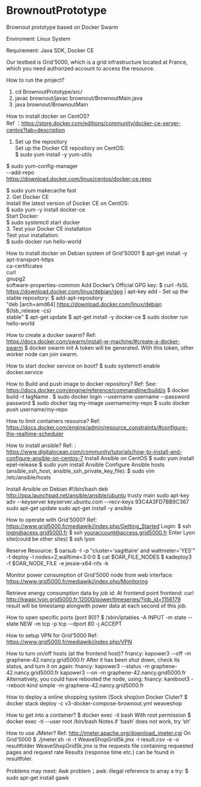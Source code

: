 # BrownoutPrototype
Brownout prototype based on Docker Swarm


Enviroment: Linux System

Requirement: Java SDK, Docker CE

Our testbed is Grid'5000, which is a grid infrastructure located at France, which you need authorized account to access the resource.

How to run the project?
1. cd BrownoutPrototype/src/
2. javac brownout/javac brownout/BrownoutMain.java
3. java brownout/BrownoutMain
>

How to install docker on CentOS?       
Ref ：https://store.docker.com/editions/community/docker-ce-server-centos?tab=description      
1. Set up the repository                 
Set up the Docker CE repository on CentOS:                    
$ sudo yum install -y yum-utils                            

$ sudo yum-config-manager \
    --add-repo \
    https://download.docker.com/linux/centos/docker-ce.repo

$ sudo yum makecache fast                    
2. Get Docker CE                      
Install the latest version of Docker CE on CentOS:                         
$ sudo yum -y install docker-ce                    
Start Docker:                   
$ sudo systemctl start docker                  
3. Test your Docker CE installation                  
Test your installation:                  
$ sudo docker run hello-world                  





How to install docker on Debian system of Grid'5000?
$ apt-get install -y \
     apt-transport-https \
     ca-certificates \
     curl \
     gnupg2 \
     software-properties-common
Add Docker’s Official GPG key:
$ curl -fsSL https://download.docker.com/linux/debian/gpg | apt-key add -
Set up the stable repository:
$ add-apt-repository \
   "deb [arch=amd64] https://download.docker.com/linux/debian \
   $(lsb_release -cs) \
   stable"
$ apt-get update
$ apt-get install -y docker-ce
$ sudo docker run hello-world





How to create a docker swarm?
Ref: https://docs.docker.com/swarm/install-w-machine/#create-a-docker-swarm
$ docker swarm init
A token will be generated. With this token, other worker node can join swarm.

How to start docker service on boot?
$ sudo systemctl enable docker.service





How to Build and push image to docker repository?
Ref: See: https://docs.docker.com/engine/reference/commandline/build/o
$ docker build –t tagName .
$ sudo docker login --username username --password password
$ sudo docker tag my-image username/my-repo
$ sudo docker push username/my-repo





How to limit containers resource?
Ref: https://docs.docker.com/engine/admin/resource_constraints/#configure-the-realtime-scheduler





How to install ansible?
Ref: : https://www.digitalocean.com/community/tutorials/how-to-install-and-configure-ansible-on-centos-7
Install Ansible on CentOS
$ sudo yum install epel-release
$ sudo yum install Ansible
Configure Ansible hosts (ansible_ssh_host, ansible_ssh_private_key_file):
$ sudo vim /etc/ansible/hosts

Install Ansible on Debian
#!/bin/bash
deb http://ppa.launchpad.net/ansible/ansible/ubuntu trusty main
sudo apt-key adv --keyserver keyserver.ubuntu.com --recv-keys 93C4A3FD7BB9C367
sudo apt-get update
sudo apt-get install -y ansible 





How to operate with Grid'5000?
Ref: https://www.grid5000.fr/mediawiki/index.php/Getting_Started
Login:
$ ssh login@acess.grid5000.fr
$ ssh youraccount@access.grid5000.fr
Enter Lyon site(could be other sites)
$ ssh lyon

Reserve Resource:
$ oarsub -I -p "cluster='sagittaire' and wattmeter='YES'" -t deploy -l nodes=2,walltime=3:0:0
$ cat $OAR_FILE_NODES
$ kadeploy3 -f $OAR_NODE_FILE -e jessie-x64-nfs -k

Monitor power consumption of Grid'5000 node from web interface:
https://www.grid5000.fr/mediawiki/index.php/Monitoring


Retrieve energy consumption data by job id:
At frontend point
frontend: curl http://kwapi.lyon.grid5000.fr:12000/power/timeseries/?job_id=1156179
result will be timestamp alongwith power data at each second of this job.






How to open specific ports (port 80)?
$ /sbin/iptables -A INPUT -m state --state NEW -m tcp -p tcp --dport 80 -j ACCEPT






How to setup VPN for Grid'5000
Ref: https://www.grid5000.fr/mediawiki/index.php/VPN





How to turn on/off hosts (at the frontend host)?
	fnancy:	kapower3 --off -m graphene-42.nancy.grid5000.fr
After it has been shut down, check its status, and turn it on again:
	fnancy:	kapower3 --status -m graphene-42.nancy.grid5000.fr
kapower3 --on -m graphene-42.nancy.grid5000.fr
Alternatively, you could have rebooted the node, using:
	fnancy:	kareboot3 --reboot-kind simple -m graphene-42.nancy.grid5000.fr




How to deploy a online shopping system (Sock shop)on Docker Cluter?
$ docker stack deploy -c v3-docker-compose-brownout.yml weaveshop





How to get into a container?
$ docker exec -it <mycontainer> bash
With root permission
$ docker exec -ti --user root <container-id> /bin/bash
Notes if ‘bash’ does not work, try ‘sh’




How to use JMeter?
Ref: http://jmeter.apache.org/download_jmeter.cgi
On Grid'5000
$ ./jmeter.sh -n -t WeaveShopGrid5k.jmx -l result.csv -e -o resultfolder
WeaveShopGrid5k.jmx	is the requests file containing requested pages and request rate
Results (response time etc.) can be found in resultfoler.






Problems may meet:
Awk problem；awk: illegal reference to array a
try:
$ sudo apt-get install gawk

